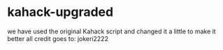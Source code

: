 # kahack-upgraded
we have used the original Kahack script and changed it a little to make it better all credit goes to: jokeri2222
